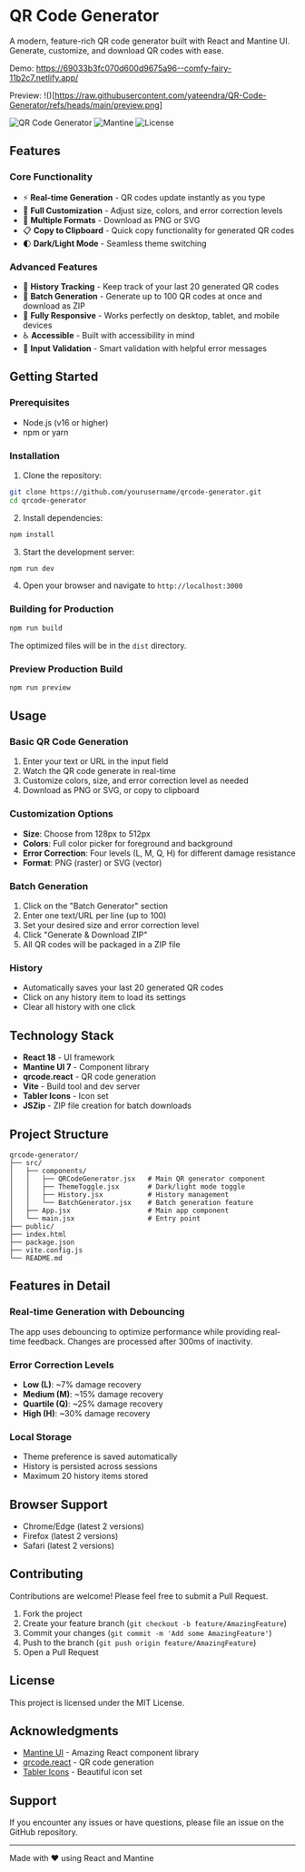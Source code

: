 # QR Code Generator

A modern, feature-rich QR code generator built with React and Mantine UI. Generate, customize, and download QR codes with ease.

Demo: https://69033b3fc070d600d9675a96--comfy-fairy-11b2c7.netlify.app/

Preview: 
!()[https://raw.githubusercontent.com/yateendra/QR-Code-Generator/refs/heads/main/preview.png]

![QR Code Generator](https://img.shields.io/badge/React-18.2-blue) ![Mantine](https://img.shields.io/badge/Mantine-7.3-purple) ![License](https://img.shields.io/badge/license-MIT-green)

## Features

### Core Functionality
- ⚡ **Real-time Generation** - QR codes update instantly as you type
- 🎨 **Full Customization** - Adjust size, colors, and error correction levels
- 💾 **Multiple Formats** - Download as PNG or SVG
- 📋 **Copy to Clipboard** - Quick copy functionality for generated QR codes
- 🌓 **Dark/Light Mode** - Seamless theme switching

### Advanced Features
- 📜 **History Tracking** - Keep track of your last 20 generated QR codes
- 🔄 **Batch Generation** - Generate up to 100 QR codes at once and download as ZIP
- 📱 **Fully Responsive** - Works perfectly on desktop, tablet, and mobile devices
- ♿ **Accessible** - Built with accessibility in mind
- 🎯 **Input Validation** - Smart validation with helpful error messages

## Getting Started

### Prerequisites

- Node.js (v16 or higher)
- npm or yarn

### Installation

1. Clone the repository:
```bash
git clone https://github.com/yourusername/qrcode-generator.git
cd qrcode-generator
```

2. Install dependencies:
```bash
npm install
```

3. Start the development server:
```bash
npm run dev
```

4. Open your browser and navigate to `http://localhost:3000`

### Building for Production

```bash
npm run build
```

The optimized files will be in the `dist` directory.

### Preview Production Build

```bash
npm run preview
```

## Usage

### Basic QR Code Generation

1. Enter your text or URL in the input field
2. Watch the QR code generate in real-time
3. Customize colors, size, and error correction level as needed
4. Download as PNG or SVG, or copy to clipboard

### Customization Options

- **Size**: Choose from 128px to 512px
- **Colors**: Full color picker for foreground and background
- **Error Correction**: Four levels (L, M, Q, H) for different damage resistance
- **Format**: PNG (raster) or SVG (vector)

### Batch Generation

1. Click on the "Batch Generator" section
2. Enter one text/URL per line (up to 100)
3. Set your desired size and error correction level
4. Click "Generate & Download ZIP"
5. All QR codes will be packaged in a ZIP file

### History

- Automatically saves your last 20 generated QR codes
- Click on any history item to load its settings
- Clear all history with one click

## Technology Stack

- **React 18** - UI framework
- **Mantine UI 7** - Component library
- **qrcode.react** - QR code generation
- **Vite** - Build tool and dev server
- **Tabler Icons** - Icon set
- **JSZip** - ZIP file creation for batch downloads

## Project Structure

```
qrcode-generator/
├── src/
│   ├── components/
│   │   ├── QRCodeGenerator.jsx   # Main QR generator component
│   │   ├── ThemeToggle.jsx       # Dark/light mode toggle
│   │   ├── History.jsx           # History management
│   │   └── BatchGenerator.jsx    # Batch generation feature
│   ├── App.jsx                   # Main app component
│   └── main.jsx                  # Entry point
├── public/
├── index.html
├── package.json
├── vite.config.js
└── README.md
```

## Features in Detail

### Real-time Generation with Debouncing
The app uses debouncing to optimize performance while providing real-time feedback. Changes are processed after 300ms of inactivity.

### Error Correction Levels
- **Low (L)**: ~7% damage recovery
- **Medium (M)**: ~15% damage recovery
- **Quartile (Q)**: ~25% damage recovery
- **High (H)**: ~30% damage recovery

### Local Storage
- Theme preference is saved automatically
- History is persisted across sessions
- Maximum 20 history items stored

## Browser Support

- Chrome/Edge (latest 2 versions)
- Firefox (latest 2 versions)
- Safari (latest 2 versions)

## Contributing

Contributions are welcome! Please feel free to submit a Pull Request.

1. Fork the project
2. Create your feature branch (`git checkout -b feature/AmazingFeature`)
3. Commit your changes (`git commit -m 'Add some AmazingFeature'`)
4. Push to the branch (`git push origin feature/AmazingFeature`)
5. Open a Pull Request

## License

This project is licensed under the MIT License.

## Acknowledgments

- [Mantine UI](https://mantine.dev/) - Amazing React component library
- [qrcode.react](https://github.com/zpao/qrcode.react) - QR code generation
- [Tabler Icons](https://tabler-icons.io/) - Beautiful icon set

## Support

If you encounter any issues or have questions, please file an issue on the GitHub repository.

---

Made with ❤️ using React and Mantine



